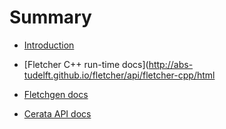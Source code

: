 # Summary

- [Introduction](./introduction/introduction.md)

- [Fletcher C++ run-time docs](http://abs-tudelft.github.io/fletcher/api/fletcher-cpp/html
- [Fletchgen docs](http://abs-tudelft.github.io/fletcher/api/fletchgen/html)
- [Cerata API docs](http://abs-tudelft.github.io/fletcher/api/cerata/html)
